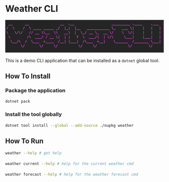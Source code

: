 # Weather CLI

![logo](docs/logo.png)

This is a demo CLI application that can be installed as a `dotnet` global tool.

## How To Install

### Package the application

```bash
dotnet pack
```

### Install the tool globally

```bash
dotnet tool install --global --add-source ./nupkg weather
```

## How To Run

```bash
weather --help # get help

weather current --help # help for the current weather cmd

weather forecast --help # help for the weather forecast cmd
```
